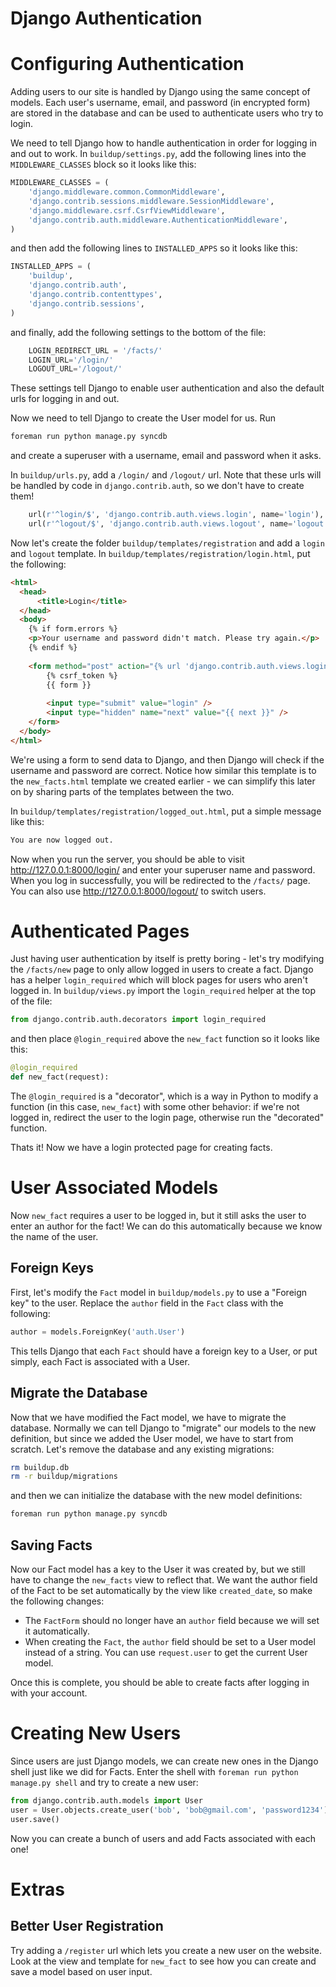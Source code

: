 Django Authentication
=====================

# Configuring Authentication
Adding users to our site is handled by Django using the same concept of models.
Each user's username, email, and password (in encrypted form) are stored in the
database and can be used to authenticate users who try to login. 

We need to tell Django how to handle authentication in order for logging in
and out to work. In `buildup/settings.py`, add the following lines into the
`MIDDLEWARE_CLASSES` block so it looks like this:
```python
MIDDLEWARE_CLASSES = (
    'django.middleware.common.CommonMiddleware',
    'django.contrib.sessions.middleware.SessionMiddleware',
    'django.middleware.csrf.CsrfViewMiddleware',
    'django.contrib.auth.middleware.AuthenticationMiddleware',
)
```
and then add the following lines to `INSTALLED_APPS` so it looks like this:
```python
INSTALLED_APPS = (
    'buildup',
    'django.contrib.auth',
    'django.contrib.contenttypes',
    'django.contrib.sessions',
)
```
and finally, add the following settings to the bottom of the file:
```python
    LOGIN_REDIRECT_URL = '/facts/'
    LOGIN_URL='/login/'
    LOGOUT_URL='/logout/'
```
These settings tell Django to enable user authentication and also the default urls
for logging in and out.

Now we need to tell Django to create the User model for us. Run
```bash
foreman run python manage.py syncdb
```
and create a superuser with a username, email and password when it asks.

In `buildup/urls.py`, add a `/login/` and `/logout/` url. Note that these urls
will be handled by code in `django.contrib.auth`, so we don't have to create them!
```python
    url(r'^login/$', 'django.contrib.auth.views.login', name='login'),
    url(r'^logout/$', 'django.contrib.auth.views.logout', name='logout'),
```

Now let's create the folder `buildup/templates/registration` and add a `login`
and `logout` template. In `buildup/templates/registration/login.html`, put the following:
```html
<html>
  <head>
      <title>Login</title>
  </head>
  <body>
    {% if form.errors %}
    <p>Your username and password didn't match. Please try again.</p>
    {% endif %}
    
    <form method="post" action="{% url 'django.contrib.auth.views.login' %}">
        {% csrf_token %}
        {{ form }}
    
        <input type="submit" value="login" />
        <input type="hidden" name="next" value="{{ next }}" />
    </form>
  </body>
</html>
```
We're using a form to send data to Django, and then Django will check if the username
and password are correct. Notice how similar this template is to the `new_facts.html`
template we created earlier - we can simplify this later on by sharing parts of the
templates between the two.

In `buildup/templates/registration/logged_out.html`, put a simple message like this:
```html
You are now logged out.
```

Now when you run the server, you should be able to visit http://127.0.0.1:8000/login/
and enter your superuser name and password. When you log in successfully, you will be redirected
to the `/facts/` page. You can also use http://127.0.0.1:8000/logout/ to switch users.

# Authenticated Pages
Just having user authentication by itself is pretty boring - let's try modifying
the `/facts/new` page to only allow logged in users to create a fact. Django has
a helper `login_required` which will block pages for users who aren't logged in.
In `buildup/views.py` import the `login_required` helper at the top of the file:
```python
from django.contrib.auth.decorators import login_required
```
and then place `@login_required` above the `new_fact` function so it looks like
this:
```python
@login_required
def new_fact(request):
```
The `@login_required` is a "decorator", which is a way in Python to modify a function
(in this case, `new_fact`) with some other behavior: if we're not logged in, redirect
the user to the login page, otherwise run the "decorated" function.

Thats it! Now we have a login protected page for creating facts. 

# User Associated Models
Now `new_fact` requires a user to be logged in, but it still asks the user to
enter an author for the fact! We can do this automatically because we know the name
of the user. 

## Foreign Keys
First, let's modify the `Fact` model in `buildup/models.py` to use a "Foreign key"
to the user. Replace the `author` field in the `Fact` class with the following:
```python
author = models.ForeignKey('auth.User')
```
This tells Django that each `Fact` should have a foreign key to a User, or put simply,
each Fact is associated with a User.

## Migrate the Database
Now that we have modified the Fact model, we have to migrate the database. Normally
we can tell Django to "migrate" our models to the new definition, but since we
added the User model, we have to start from scratch. Let's remove the database
and any existing migrations:
```bash
rm buildup.db
rm -r buildup/migrations
```
and then we can initialize the database with the new model definitions:
```bash
foreman run python manage.py syncdb
```

## Saving Facts
Now our Fact model has a key to the User it was created by, but we still have to
change the `new_facts` view to reflect that. We want the author field of the Fact
to be set automatically by the view like `created_date`, so make the following changes:
 * The `FactForm` should no longer have an `author` field because we will set it automatically.
 * When creating the `Fact`, the `author` field should be set to a User model instead of a string. You can use `request.user` to get the current User model.

Once this is complete, you should be able to create facts after logging in with your account.

# Creating New Users
Since users are just Django models, we can create new ones in the Django shell
just like we did for Facts. Enter the shell with `foreman run python manage.py shell`
and try to create a new user:
```python
from django.contrib.auth.models import User
user = User.objects.create_user('bob', 'bob@gmail.com', 'password1234')
user.save()
```
Now you can create a bunch of users and add Facts associated with each one!

# Extras
## Better User Registration
Try adding a `/register` url which lets you create a new user on the website. Look
at the view and template for `new_fact` to see how you can create and save a model
based on user input.

